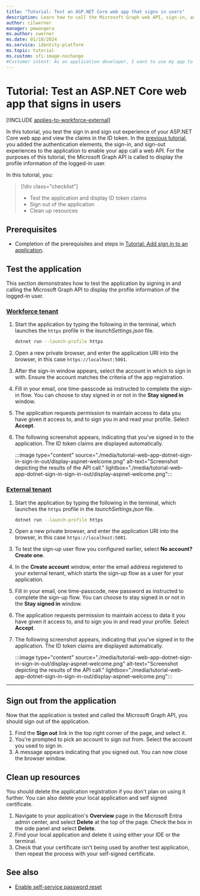 ```yaml
---
title: "Tutorial: Test an ASP.NET Core web app that signs in users"
description: Learn how to call the Microsoft Graph web API, sign-in, and display the profile information of the logged-in user
author: cilwerner
manager: pmwongera
ms.author: cwerner
ms.date: 01/18/2024
ms.service: identity-platform
ms.topic: tutorial
ms.custom: sfi-image-nochange
#Customer intent: As an application developer, I want to use my app to call a web API, in this case Microsoft Graph. I need to know how to modify my code so the API can be called successfully.
---
```


# Tutorial: Test an ASP.NET Core web app that signs in users

[!INCLUDE [applies-to-workforce-external](../external-id/includes/applies-to-workforce-external.md)]

In this tutorial, you test the sign in and sign out experience of your ASP.NET Core web app and view the claims in the ID token. In the [previous tutorial](./tutorial-web-app-dotnet-sign-in-users.md), you added the authentication elements, the sign-in, and sign-out experiences to the application to enable your app call a web API. For the purposes of this tutorial, the Microsoft Graph API is called to display the profile information of the logged-in user.

In this tutorial, you:

> [!div class="checklist"]
>
> * Test the application and display ID token claims
> * Sign out of the application
> * Clean up resources

## Prerequisites

* Completion of the prerequisites and steps in [Tutorial: Add sign in to an application](tutorial-web-app-dotnet-sign-in-users.md).

## Test the application

This section demonstrates how to test the application by signing in and calling the Microsoft Graph API to display the profile information of the logged-in user.

### [Workforce tenant](#tab/workforce-tenant)

1. Start the application by typing the following in the terminal, which launches the `https` profile in the *launchSettings.json* file.

    ```bash
    dotnet run --launch-profile https
    ```

1. Open a new private browser, and enter the application URI into the browser, in this case `https://localhost:5001`.
1. After the sign-in window appears, select the account in which to sign in with. Ensure the account matches the criteria of the app registration.
1. Fill in your email, one time-passcode as instructed to complete the sign-in flow. You can choose to stay signed in or not in the **Stay signed in** window.
1. The application requests permission to maintain access to data you have given it access to, and to sign you in and read your profile. Select **Accept**.
1. The following screenshot appears, indicating that you've signed in to the application. The ID token claims are displayed automatically.

    :::image type="content" source="./media/tutorial-web-app-dotnet-sign-in-sign-in-out/display-aspnet-welcome.png" alt-text="Screenshot depicting the results of the API call." lightbox="./media/tutorial-web-app-dotnet-sign-in-sign-in-out/display-aspnet-welcome.png":::


### [External tenant](#tab/external-tenant)

1. Start the application by typing the following in the terminal, which launches the `https` profile in the *launchSettings.json* file.

    ```bash
    dotnet run --launch-profile https
    ```

1. Open a new private browser, and enter the application URI into the browser, in this case `https://localhost:5001`.
1. To test the sign-up user flow you configured earlier, select **No account? Create one**.
1. In the **Create account** window, enter the email address registered to your external tenant, which starts the sign-up flow as a user for your application.
1. Fill in your email, one time-passcode, new password as instructed to complete the sign-up flow. You can choose to stay signed in or not in the **Stay signed in** window.
1. The application requests permission to maintain access to data it you have given it access to, and to sign you in and read your profile. Select **Accept**.
1. The following screenshot appears, indicating that you've signed in to the application. The ID token claims are displayed automatically.

    :::image type="content" source="./media/tutorial-web-app-dotnet-sign-in-sign-in-out/display-aspnet-welcome.png" alt-text="Screenshot depicting the results of the API call." lightbox="./media/tutorial-web-app-dotnet-sign-in-sign-in-out/display-aspnet-welcome.png":::

---

## Sign out from the application

Now that the application is tested and called the Microsoft Graph API, you should sign out of the application.

1. Find the **Sign out** link in the top right corner of the page, and select it.
1. You're prompted to pick an account to sign out from. Select the account you used to sign in.
1. A message appears indicating that you signed out. You can now close the browser window.

## Clean up resources

You should delete the application registration if you don't plan on using it further. You can also delete your local application and self signed certificate.

1. Navigate to your application's **Overview** page in the Microsoft Entra admin center, and select **Delete** at the top of the page. Check the box in the side panel and select **Delete**.
1. Find your local application and delete it using either your IDE or the terminal. 
1. Check that your certificate isn't being used by another test application, then repeat the process with your self-signed certificate.

## See also

- [Enable self-service password reset](../external-id/customers/how-to-enable-password-reset-customers.md)
